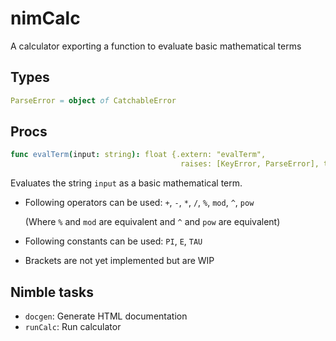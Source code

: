 # nimCalc

A calculator exporting a function to evaluate basic mathematical terms

## Types

```nim
ParseError = object of CatchableError
```

## Procs

```nim
func evalTerm(input: string): float {.extern: "evalTerm",
                                      raises: [KeyError, ParseError], tags: [].}
```

Evaluates the string `input` as a basic mathematical term.

* Following operators can be used: `+`, `-`, `*`, `/`, `%`, `mod`, `^`, `pow`

    (Where `%` and `mod` are equivalent and `^` and `pow` are equivalent)

* Following constants can be used: `PI`, `E`, `TAU`

* Brackets are not yet implemented but are WIP

## Nimble tasks

* `docgen`: Generate HTML documentation
* `runCalc`: Run calculator
